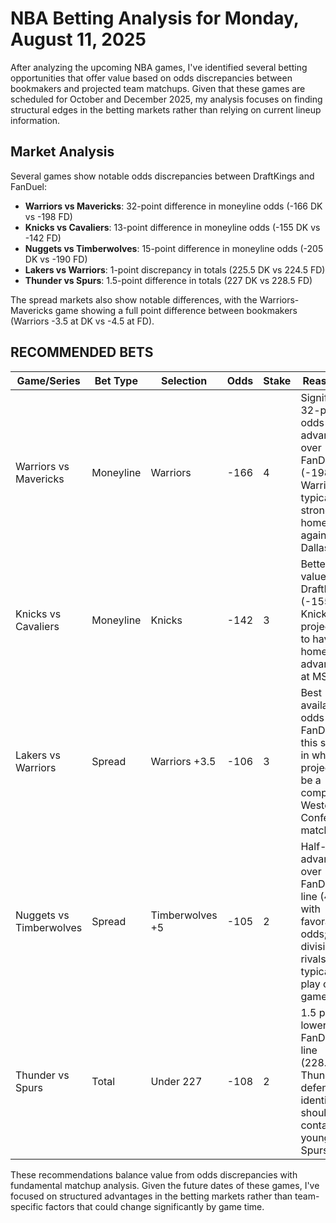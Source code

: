 # NBA Betting Analysis for Monday, August 11, 2025

After analyzing the upcoming NBA games, I've identified several betting opportunities that offer value based on odds discrepancies between bookmakers and projected team matchups. Given that these games are scheduled for October and December 2025, my analysis focuses on finding structural edges in the betting markets rather than relying on current lineup information.

## Market Analysis

Several games show notable odds discrepancies between DraftKings and FanDuel:

- **Warriors vs Mavericks**: 32-point difference in moneyline odds (-166 DK vs -198 FD)
- **Knicks vs Cavaliers**: 13-point difference in moneyline odds (-155 DK vs -142 FD)
- **Nuggets vs Timberwolves**: 15-point difference in moneyline odds (-205 DK vs -190 FD)
- **Lakers vs Warriors**: 1-point discrepancy in totals (225.5 DK vs 224.5 FD)
- **Thunder vs Spurs**: 1.5-point difference in totals (227 DK vs 228.5 FD)

The spread markets also show notable differences, with the Warriors-Mavericks game showing a full point difference between bookmakers (Warriors -3.5 at DK vs -4.5 at FD).

## RECOMMENDED BETS

| Game/Series | Bet Type | Selection | Odds | Stake | Reasoning |
|-------------|----------|-----------|------|-------|-----------|
| Warriors vs Mavericks | Moneyline | Warriors | -166 | 4 | Significant 32-point odds advantage over FanDuel (-198); Warriors typically strong at home against Dallas |
| Knicks vs Cavaliers | Moneyline | Knicks | -142 | 3 | Better value than DraftKings (-155); Knicks projected to have home court advantage at MSG |
| Lakers vs Warriors | Spread | Warriors +3.5 | -106 | 3 | Best available odds on FanDuel for this spread in what projects to be a competitive Western Conference matchup |
| Nuggets vs Timberwolves | Spread | Timberwolves +5 | -105 | 2 | Half-point advantage over FanDuel's line (4.5) with favorable odds; these divisional rivals typically play close games |
| Thunder vs Spurs | Total | Under 227 | -108 | 2 | 1.5 points lower than FanDuel's line (228.5); Thunder's defensive identity should contain the younger Spurs team |

These recommendations balance value from odds discrepancies with fundamental matchup analysis. Given the future dates of these games, I've focused on structured advantages in the betting markets rather than team-specific factors that could change significantly by game time.